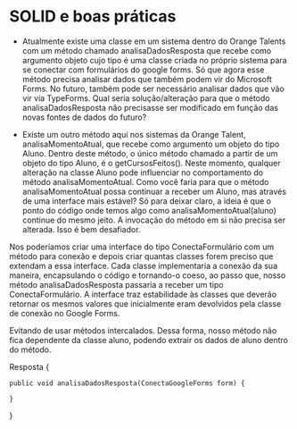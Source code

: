 # SOLID e boas práticas

* Atualmente existe uma classe em um sistema dentro do Orange Talents com um método chamado
analisaDadosResposta que recebe como argumento objeto cujo tipo é uma classe criada no 
próprio sistema para se conectar com formulários do google forms. Só que agora esse método
precisa analisar dados que também podem vir do Microsoft Forms. 
No futuro, também pode ser necessário analisar dados que vão vir via TypeForms. 
Qual seria solução/alteração para que o método analisaDadosResposta não precisasse ser 
modificado em função das novas fontes de dados do futuro?


* Existe um outro método aqui nos sistemas da Orange Talent, analisaMomentoAtual, que recebe como argumento um objeto do tipo Aluno. Dentro deste método, o único método chamado a partir de um objeto do tipo Aluno, é o getCursosFeitos(). Neste momento, qualquer alteração na classe Aluno pode influenciar no comportamento do método analisaMomentoAtual. Como você faria para que o método analisaMomentoAtual possa continuar a receber um Aluno, mas através de uma interface mais estável? Só para deixar claro, a ideia é que o ponto do código onde temos algo como analisaMomentoAtual(aluno) continue do mesmo jeito. A invocação do método em si não precisa ser alterada. Isso é bem desafiador. 


Nos poderíamos criar uma interface do tipo ConectaFormulário com um método para conexão e depois criar
quantas classes forem preciso que extendam a essa interface. Cada classe implementaria a 
conexão da sua maneira, encapsulando o código e tornando-o coeso, ao passo que, nosso método analisaDadosResposta
passaria a receber um tipo ConectaFormulário. A interface traz estabilidade às classes que deverão retornar 
os mesmos valores que inicialmente eram devolvidos pela classe de conexão no Google Forms.

Evitando de usar métodos intercalados. Dessa forma, nosso método não fica dependente da classe aluno, podendo
extrair os dados de aluno dentro do método.




Resposta {

	public void analisaDadosResposta(ConectaGoogleForms form) {
		
	}
}



